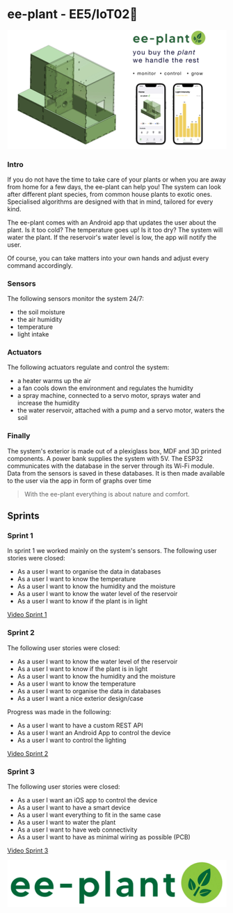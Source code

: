 # ee-plant - EE5/IoT02🌱
![alt text](https://raw.githubusercontent.com/alken01/ee-plant/main/Extra/poster.jpeg)

### Intro
If you do not have the time to take care of your plants or when you are away from home for a few days, the ee-plant can help you! The system can look after different plant species, from common house plants to exotic ones. Specialised algorithms are designed with that in mind, tailored for every kind. 

The ee-plant comes with an Android app that updates the user about the plant. Is it too cold? The temperature goes up! Is it too dry? The system will water the plant. If the reservoir's water level is low, the app will notify the user.

Of course, you can take matters into your own hands and adjust every command accordingly.

### Sensors
The following sensors monitor the system 24/7:

- the soil moisture
- the air humidity
- temperature
- light intake

### Actuators
The following actuators regulate and control the system:

- a heater warms up the air
- a fan cools down the environment and regulates the humidity
- a spray machine, connected to a servo motor, sprays water and increase the humidity
- the water reservoir, attached with a pump and a servo motor, waters the soil

### Finally
The system's exterior is made out of a plexiglass box, MDF and 3D printed components. A power bank supplies the system with 5V. The ESP32 communicates with the database in the server through its Wi-Fi module. Data from the sensors is saved in these databases. It is then made available to the user via the app in form of graphs over time

> With the ee-plant everything is about nature and comfort.


## Sprints

### Sprint 1
In sprint 1 we worked mainly on the system's sensors.
The following user stories were closed:

- As a user I want to organise the data in databases
- As a user I want to know the temperature
- As a user I want to know the humidity and the moisture
- As a user I want to know the water level of the reservoir
- As a user I want to know if the plant is in light

[Video Sprint 1](https://kuleuven.mediaspace.kaltura.com/media/EE5+Team+IoT+2+-+Sprint+1/1_wgv9ouep)

### Sprint 2

The following user stories were closed:

- As a user I want to know the water level of the reservoir
- As a user I want to know if the plant is in light
- As a user I want to know the humidity and the moisture
- As a user I want to know the temperature
- As a user I want to organise the data in databases
- As a user I want a nice exterior design/case

Progress was made in the following:

- As a user I want to have a custom REST API
- As a user I want an Android App to control the device
- As a user I want to control the lighting

[Video Sprint 2](https://kuleuven.mediaspace.kaltura.com/media/EE5+Team+IoT+2+-+Sprint+2/1_kdvxv84o)

### Sprint 3

The following user stories were closed:

- As a user I want an iOS app to control the device
- As a user I want to have a smart device
- As a user I want everything to fit in the same case
- As a user I want to water the plant
- As a user I want to have web connectivity
- As a user I want to have as minimal wiring as possible (PCB)

[Video Sprint 3](https://kuleuven.mediaspace.kaltura.com/media/ee-plant+sprint+3+bew/1_60p68z9a)


![alt text](https://raw.githubusercontent.com/alken01/ee-plant/main/Extra/logo.png)
